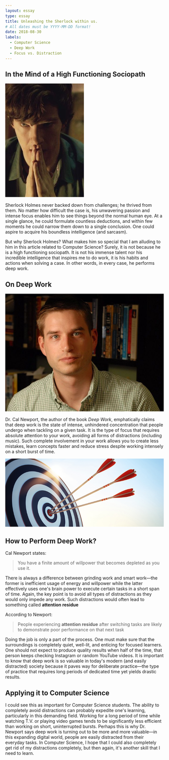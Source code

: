 ```yaml
---
layout: essay
type: essay
title: Unleashing the Sherlock within us.
# All dates must be YYYY-MM-DD format!
date: 2018-08-30
labels:
  - Computer Science
  - Deep Work
  - Focus vs. Distraction
---
```


## In the Mind of a High Functioning Sociopath

<img class="ui small left floated image" src="../images/MindPalaceV2.jpg">

Sherlock Holmes never backed down from challenges; he thrived from them. No matter how difficult the case is, his unwavering passion and intense focus enables him to see things beyond the normal human eye. At a single glance, he could formulate countless deductions, and within few moments he could narrow them down to a single conclusion. One could aspire to acquire his boundless intelligence (and sarcasm).

But why Sherlock Holmes? What makes him so special that I am alluding to him in this article related to Computer Science? Surely, it is not because he is a high functioning sociopath. It is not his immense talent nor his incredible intelligence that inspires me to do work, it is his habits and actions when solving a case. In other words, in every case, he performs deep work.

## On Deep Work

<img class="ui medium right floated image" src="../images/Newport.jpg">

Dr. Cal Newport, the author of the book *Deep Work*, emphatically claims that deep work is the state of intense, unhindered concentration that people undergo when tackling on a given task. It is the type of focus that requires absolute attention to your work, avoiding all forms of distractions (including music). Such complete involvement in your work allows you to create less mistakes, learn concepts faster and reduce stress despite working intensely on a short burst of time.

<img class="ui medium right floated image" src="../images/Focus.jpg">

## How to Perform Deep Work?

Cal Newport states:
> You have a finite amount of willpower that becomes depleted as you use it.

There is always a difference between grinding work and smart work—the former is inefficient usage of energy and willpower while the latter effectively uses one's brain power to execute certain tasks in a short span of time. Again, the key point is to avoid all types of distractions as they would only impede any work. Such distractions would often lead to something called **attention residue**

According to Newport:
> People experiencing **attention residue** after switching tasks are likely to demonstrate poor performance on that next task

Doing the job is only a part of the process. One must make sure that the surroundings is completely quiet, well-lit, and enticing for focused learners. One should not expect to produce quality results when half of the time, that person keeps checking Instagram or random YouTube videos. It is important to know that deep work is so valuable in today's modern (and easily distracted) society because it paves way for deliberate practice—the type of practice that requires long periods of dedicated time yet yields drastic results.

## Applying it to Computer Science

I could see this as important for Computer Science students. The ability to completely avoid distractions can probably expedite one's learning, particularly in this demanding field. Working for a long period of time while watching T.V. or playing video games tends to be significantly less efficient than working on short, uninterrupted bursts. Perhaps this is why Dr. Newport says deep work is turning out to be more and more valuable—in this expanding digital world, people are easily distracted from their everyday tasks. In Computer Science, I hope that I could also completely get rid of my distractions completely, but then again, it's another skill that I need to learn.
